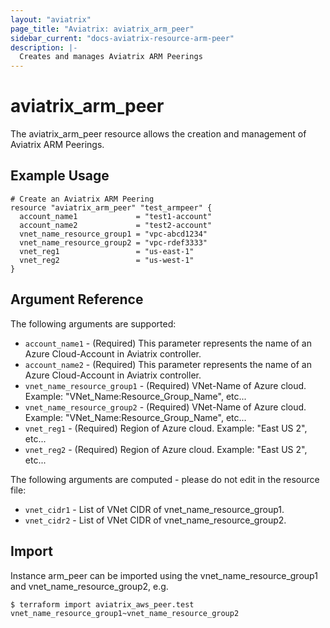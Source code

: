 ```yaml
---
layout: "aviatrix"
page_title: "Aviatrix: aviatrix_arm_peer"
sidebar_current: "docs-aviatrix-resource-arm-peer"
description: |-
  Creates and manages Aviatrix ARM Peerings
---
```


# aviatrix_arm_peer

The aviatrix_arm_peer resource allows the creation and management of Aviatrix ARM Peerings.

## Example Usage

```hcl
# Create an Aviatrix ARM Peering
resource "aviatrix_arm_peer" "test_armpeer" {
  account_name1             = "test1-account"
  account_name2             = "test2-account"
  vnet_name_resource_group1 = "vpc-abcd1234"
  vnet_name_resource_group2 = "vpc-rdef3333"
  vnet_reg1                 = "us-east-1"
  vnet_reg2                 = "us-west-1"
}
```

## Argument Reference

The following arguments are supported:

* `account_name1` - (Required) This parameter represents the name of an Azure Cloud-Account in Aviatrix controller.
* `account_name2` - (Required) This parameter represents the name of an Azure Cloud-Account in Aviatrix controller.
* `vnet_name_resource_group1` - (Required) VNet-Name of Azure cloud. Example: "VNet_Name:Resource_Group_Name", etc...
* `vnet_name_resource_group2` - (Required) VNet-Name of Azure cloud. Example: "VNet_Name:Resource_Group_Name", etc...
* `vnet_reg1` - (Required) Region of Azure cloud. Example: "East US 2", etc...
* `vnet_reg2` - (Required) Region of Azure cloud. Example: "East US 2", etc...

The following arguments are computed - please do not edit in the resource file:

* `vnet_cidr1` - List of VNet CIDR of vnet_name_resource_group1.
* `vnet_cidr2` - List of VNet CIDR of vnet_name_resource_group2.

## Import

Instance arm_peer can be imported using the vnet_name_resource_group1 and vnet_name_resource_group2, e.g.

```
$ terraform import aviatrix_aws_peer.test vnet_name_resource_group1~vnet_name_resource_group2
```